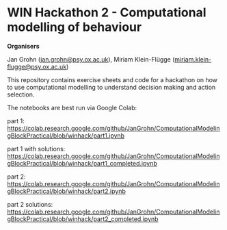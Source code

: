 # WIN Hackathon 2 - Computational modelling of behaviour

**Organisers**

Jan Grohn (jan.grohn@psy.ox.ac.uk), Miriam Klein-Flügge (miriam.klein-flugge@psy.ox.ac.uk)  

This repository contains exercise sheets and code for a hackathon on how to use computational modelling to understand decision making and action selection. 

The notebooks are best run via Google Colab:

part 1:  https://colab.research.google.com/github/JanGrohn/ComputationalModelingBlockPractical/blob/winhack/part1.ipynb

part 1 with solutions: https://colab.research.google.com/github/JanGrohn/ComputationalModelingBlockPractical/blob/winhack/part1_completed.ipynb

part 2:  https://colab.research.google.com/github/JanGrohn/ComputationalModelingBlockPractical/blob/winhack/part2.ipynb

part 2 solutions:  https://colab.research.google.com/github/JanGrohn/ComputationalModelingBlockPractical/blob/winhack/part2_completed.ipynb
